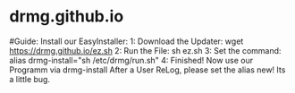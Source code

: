 # drmg.github.io

#Guide: Install our EasyInstaller:
1: Download the Updater: wget https://drmg.github.io/ez.sh
2: Run the File: sh ez.sh
3: Set the command: alias drmg-install="sh /etc/drmg/run.sh"
4: Finished! Now use our Programm via drmg-install
After a User ReLog, please set the alias new! Its a little bug.
